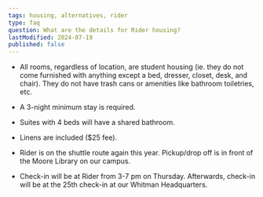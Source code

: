 ```yaml
---
tags: housing, alternatives, rider
type: faq
question: What are the details for Rider housing?
lastModified: 2024-07-19
published: false
---
```

- All rooms, regardless of location, are student housing (ie. they do not come furnished with anything except a bed, dresser, closet, desk, and chair). They do not have trash cans or amenities like bathroom toiletries, etc.

- A 3-night minimum stay is required.

- Suites with 4 beds will have a shared bathroom.

- Linens are included ($25 fee).

- Rider is on the shuttle route again this year. Pickup/drop off is in front of the Moore Library on our campus.

- Check-in will be at Rider from 3-7 pm on Thursday. Afterwards, check-in will be at the 25th check-in at our Whitman Headquarters.
